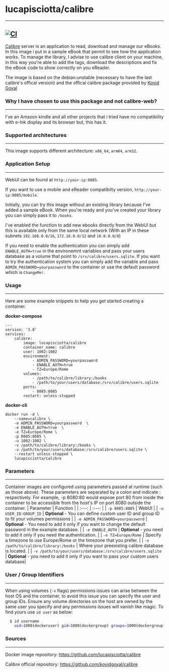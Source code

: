 # lucapisciotta/calibre
------------------------

[![CI](https://github.com/lucapisciotta/laboratory/actions/workflows/main.yml/badge.svg)](https://github.com/lucapisciotta/laboratory/actions/workflows/main.yml)
------------------------
[Calibre](https://github.com/kovidgoyal/calibre) server is an application to read, download and manage our eBooks.
In this image i put in a sample eBook that permit to see how the application works.
To manage the library, I advise to use calibre client on your machine, in this way you're able to add the tags, download the descriptions and fix the eBook code to show correctly on you eReader.

The image is based on the debian:unstable (necessary to have the last calibre's offical version) and the offical calibre package provided by [Kovid Goyal](https://github.com/kovidgoyal/calibre)

### Why I have chosen to use this package and not calibre-web?
------------------------
I've an Amazon kindle and all other projects that i tried have no compatibility with e-Ink display and its browser but, this has it.

### Supported architectures
------------------------
This image supports different architecture: `x86_64`, `arm64`, `arm32`.

### Application Setup
------------------------
WebUI can be found at `http://your-ip:8085`.

If you want to use a mobile and eReader compatibilty version, `http://your-ip:8085/mobile`.

Initially, you can try this image without an existing library because I've added a sample eBook. When you're ready and you've created your library you can simply pass it to `/books`.

I've enabled the function to add new ebooks directly from the WebUI but this is available only from the same local network (With an IP in these subnets `192.168.0.0/16`, `172.16.0.0/12` and `10.0.0.0/8`)

If you need to enable the authentication you can simply add `ENABLE_AUTH=true` in the environemnt variables and pass your users database as a volume that point to `/srv/calibre/users.sqlite`.
If you want to try the authentication system you can simply add the variable and pass `ADMIN_PASSWORD=yourpassword` to the container or use the default password which is `ChangeMe!`.

### Usage
------------------------
Here are some example snippets to help you get started creating a container.

**docker-compose**
```
---
version: '3.8'
services:
    calibre:
        image: lucapisciotta/calibre
        container_name: calibre
        user: 1002:1002
        environment:
            - ADMIN_PASSWORD=yourpassword
            - ENABLE_AUTH=true
            - TZ=Europe/Rome
        volumes:
            - /path/to/calibre/library:/books
            - /path/to/your/users/database:/srv/calibre/users.sqlite
        ports:
            - 8085:8085
        restart: unless-stopped
```
**docker-cli**
```
docker run -d \
    --name=calibre \
    -e ADMIN_PASSWORD=yourpassword  \
    -e ENABLE_AUTH=true  \
    -e TZ=Europe/Rome \
    -p 8085:8085 \
    -u 1002:1002 \
    -v /path/to/calibre/library:/books \
    -v /path/to/your/users/database:/srv/calibre/users.sqlite \
    --restart unless-stopped \
    lucapisciotta/calibre
```
### Parameters
------------------------
Container images are configured using parameters passed at runtime (such as those above). These parameters are separated by a colon and indicate <external>:<internal> respectively. For example, -p 8080:80 would expose port 80 from inside the container to be accessible from the host's IP on port 8080 outside the container.
| Parameter | Function |
| :---: | :---: |
| `-p 8085:8085` | WebUI |
| `-u USER_ID:GROUP_ID` | **Optional** - You can define custom user ID and group ID to fit your volumes permissions |
| `-e ADMIN_PASSWORD=yourpassword` | **Optional** - You need to add it only if you want to change the default password in the example database. |
| `-e ENABLE_AUTH` | **Optional** -  you need to add it only if you need the authentication. |
| `-e TZ=Europe/Rome` | Specify a timezone to use Europe/Rome or the timezone that you prefer. |
| `-v /path/to/calibre/library:/books` | Where your preexisting calibre database is located. |
| `-v /path/to/your/users/database:/srv/calibre/users.sqlite` | **Optional** - you need to add it only if you want to pass your custom users database|

### User / Group Identifiers
------------------------
When using volumes (`-v` flags) permissions issues can arise between the host OS and the container, to avoid this issue you can specify the user and group IDs.
Ensure any volume directories on the host are owned by the same user you specify and any permissions issues will vanish like magic.
To find yours use `id user` as below:

```bash
  $ id username
    uid=1000(dockeruser) gid=1000(dockergroup) groups=1000(dockergroup)
```

### Sources
------------------------
Docker image repository: https://github.com/lucapisciotta/calibre

Calibre official repository: https://github.com/kovidgoyal/calibre
